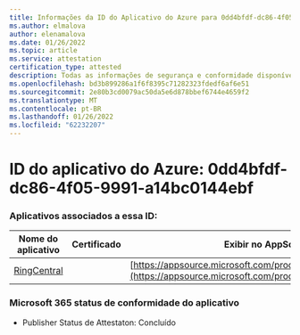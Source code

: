 ```yaml
---
title: Informações da ID do Aplicativo do Azure para 0dd4bfdf-dc86-4f05-9991-a14bc0144ebf
ms.author: elmalova
author: elenamalova
ms.date: 01/26/2022
ms.topic: article
ms.service: attestation
certification_type: attested
description: Todas as informações de segurança e conformidade disponíveis para 0dd4bfdf-dc86-4f05-9991-a14bc0144ebf.
ms.openlocfilehash: bd3b899286a1f6f8395c71282323fdedf6af6e51
ms.sourcegitcommit: 2e80b3cd0079ac50da5e6d878bbef6744e4659f2
ms.translationtype: MT
ms.contentlocale: pt-BR
ms.lasthandoff: 01/26/2022
ms.locfileid: "62232207"
---
```

# <a name="azure-app-id-0dd4bfdf-dc86-4f05-9991-a14bc0144ebf"></a>ID do aplicativo do Azure: 0dd4bfdf-dc86-4f05-9991-a14bc0144ebf


### <a name="apps-associated-with-this-id"></a>Aplicativos associados a essa ID:
| **Nome do aplicativo** | **Certificado** | **Exibir no AppSource** |
|--------------|---------------|-----------------------|
| [RingCentral](https://docs.microsoft.com/microsoft-365-app-certification/forward/WA200000135) |  | [https://appsource.microsoft.com/product/office/WA200000135](https://appsource.microsoft.com/product/office/WA200000135) |

### <a name="microsoft-365-app-compliance-status"></a>Microsoft 365 status de conformidade do aplicativo
- Publisher Status de Attestaton: Concluído
